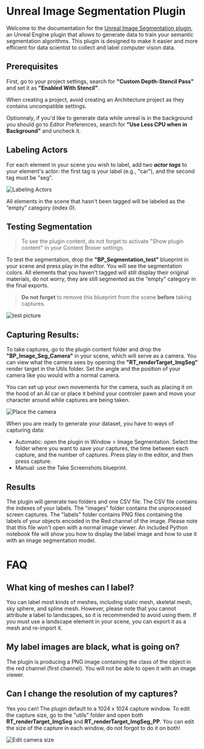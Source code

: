 # Unreal Image Segmentation Plugin

Welcome to the documentation for the [Unreal Image Segmentation plugin](https://www.unrealengine.com/marketplace/en-US/product/image-segmentation-for-machine-learning), an Unreal Engine plugin that allows to generate data to train your semantic segmentation algorithms. This plugin is designed to make it easier and more efficient for data scientist to collect and label computer vision data.

## Prerequisites
First, go to your project settings, search for **"Custom Depth-Stencil Pass"** and set it as **"Enabled With Stencil"**.

When creating a project, avoid creating an Architecture project as they contains uncompatible settings.

Optionnaly, if you'd like to generate data while unreal is in the background you should go to Editor Preferences, search for **"Use Less CPU when in Background"** and uncheck it.

## Labeling Actors
For each element in your scene you wish to label, add two ***actor tags*** to your element's actor: the first tag is your label (e.g., "car"), and the second tag must be "seg". 

![Labeling Actors](https://github.com/Plasma-Lab/Unreal-Image-Segmentation-Doc/blob/main/images/tags.PNG?raw=true)

All elements in the scene that hasn't been tagged will be labeled as the “empty” category (index 0).

## Testing Segmentation
> To see the plugin content, do not forget to activate "Show plugin content" in your Content Broser settings.

To test the segmentation, drop the **"BP_Segmentation_test"** blueprint in your scene and press play in the editor. You will see the segmentation colors.
All elements that you haven't tagged will still display their original materials, do not worry, they are still segmented as the “empty” category in the final exports.

> **Do not forget** to remove this blueprint from the scene **before** taking captures.

![test picture](https://github.com/Plasma-Lab/Unreal-Image-Segmentation-Doc/blob/main/images/test.PNG?raw=true)

## Capturing Results:

To take captures, go to the plugin content folder and drop the **"BP_Image_Seg_Camera"** in your scene, which will serve as a camera. You can view what the camera sees by opening the **"RT_renderTarget_ImgSeg"** render target in the Utils folder. Set the angle and the position of your camera like you would with a normal camera.

You can set up your own movements for the camera, such as placing it on the hood of an AI car or place it behind your controler pawn and move your character around while captures are being taken.

![Place the camera](https://github.com/Plasma-Lab/Unreal-Image-Segmentation-Doc/blob/main/images/BP_camera.PNG?raw=true)

When you are ready to generate your dataset, you have to ways of capturing data:

- Automatic: open the plugin in Window > Image Segmentation. Select the folder where you want to save your captures, the time between each capture, and the number of captures. Press play in the editor, and then press capture.
- Manual: use the Take Screenshots blueprint.

  

## Results

The plugin will generate two folders and one CSV file. The CSV file contains the indexes of your labels.
The "images" folder contains the unprocessed screen captures. The "labels" folder contains PNG files containing the labels of your objects encoded in the Red channel of the image. Please note that this file won't open with a normal image viewer. An included Python notebook file will show you how to display the label image and how to use it with an image segmentation model.



# FAQ

## What king of meshes can I label? 

You can label most kinds of meshes, including static mesh, skeletal mesh, sky sphere, and spline mesh. However, please note that you cannot attribute a label to landscapes, so it is recommended to avoid using them. If you must use a landscape element in your scene, you can export it as a mesh and re-import it.


## My label images are black, what is going on?

The plugin is producing a PNG image containing the class of the object in the red channel (first channel). You will not be able to open it with an image viewer.


## Can I change the resolution of my captures?

Yes you can! The plugin default to a 1024 x 1024 capture window. To edit the capture size, go to the "utils" folder and open both **RT_renderTarget_ImgSeg** and **RT_renderTarget_ImgSeg_PP**.
You can edit the size of the capture in each window, do not forgot to do it on both!

![Edit camera size](https://github.com/Plasma-Lab/Unreal-Image-Segmentation-Doc/blob/main/images/size.PNG?raw=true)
